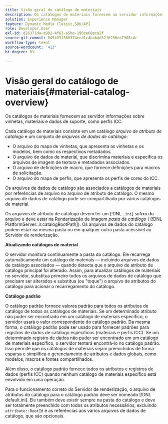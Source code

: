 ```yaml
---
title: Visão geral do catálogo de materiais
description: Os catálogos de materiais fornecem ao servidor informações sobre vinhetas, materiais e dados de suporte, como perfis ICC.
solution: Experience Manager
feature: Dynamic Media Classic,SDK/API
role: Developer,User
exl-id: d26371da-e992-4f63-a5be-190ce60eca2f
source-git-commit: 8454991568374ecd1c4babdd3210250ea7988c4c
workflow-type: tm+mt
source-wordcount: '413'
ht-degree: 0%

---
```


# Visão geral do catálogo de materiais{#material-catalog-overview}

Os catálogos de materiais fornecem ao servidor informações sobre vinhetas, materiais e dados de suporte, como perfis ICC.

Cada catálogo de materiais consiste em um catálogo *arquivo de atributo de catálogo* e um conjunto de *arquivos de dados de catálogo*:

* O arquivo do mapa de vinhetas, que apresenta as vinhetas e os modelos, bem como os respectivos metadados.
* O arquivo de dados de material, que discrimina materiais e especifica os arquivos de imagem de textura e metadados associados.
* O arquivo de definições de macro, que fornece definições para macros de solicitação.
* O arquivo do mapa de perfis, que apresenta os perfis de cores do ICC.

Os arquivos de dados de catálogo são associados a catálogos de materiais por referências de arquivo no arquivo de atributo de catálogo. O mesmo arquivo de dados de catálogo pode ser compartilhado por vários catálogos de material.

Os arquivos de atributo de catálogo devem ter um [!DNL `.ini`] sufixo do arquivo e deve estar na Renderização de imagem *pasta de catálogo* ( [!DNL PlatformServer::ir.catalogRootPath]). Os arquivos de dados do catálogo podem estar na mesma pasta ou em qualquer outra pasta acessível ao Servidor de renderização.

**Atualizando catálogos de material**

O servidor monitora continuamente a pasta do catálogo. Ele recarrega automaticamente um catálogo de materiais — incluindo arquivos de dados de catálogo associados — quando detecta que o arquivo de atributo de catálogo principal foi alterado. Assim, para atualizar catálogos de materiais no servidor, substitua primeiro todos os arquivos de dados de catálogo que precisam ser alterados e substitua (ou &quot;toque&quot;) o arquivo de atributos do catálogo para acionar o recarregamento do catálogo.

**Catálogo padrão**

O catálogo padrão fornece valores padrão para todos os atributos de catálogo de todos os catálogos de materiais. Se um determinado atributo não puder ser encontrado em um catálogo de materiais específico, o servidor usará o valor correspondente do catálogo padrão. Da mesma forma, o catálogo padrão pode ser usado para fornecer padrões para registros de dados de catálogo específicos (materiais e perfis ICC). Se um determinado registro de dados não puder ser encontrado em um catálogo de materiais específico, o servidor tentará encontrá-lo no catálogo padrão. Isso permite que os catálogos de materiais sejam preenchidos de forma esparsa e simplifica o gerenciamento de atributos e dados globais, como modelos, macros e fontes compartilhados.

Além disso, o catálogo padrão fornece todos os atributos e registros de dados (perfis ICC) quando nenhum catálogo de materiais específico está envolvido em uma operação.

Para o funcionamento correto do Servidor de renderização, o arquivo de atributos do catálogo para o catálogo padrão deve ser nomeado [!DNL default.ini]. Ele também deve existir sempre na pasta do catálogo e deve ser totalmente preenchido com todos os atributos necessários, excluindo `attribute::RootId` e as referências aos vários arquivos de dados de catálogo, que são opcionais.

<!-- **See also**

`PlatformServer::ir.catalogRootPath` -->
